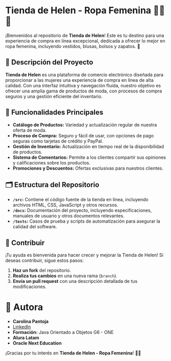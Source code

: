 # Tienda de Helen - Ropa Femenina 👗👚👜

¡Bienvenidos al repositorio de **Tienda de Helen**! Este es tu destino para una experiencia de compra en línea excepcional, dedicada a ofrecer lo mejor en ropa femenina, incluyendo vestidos, blusas, bolsos y zapatos. 🌟

## 🌟 Descripción del Proyecto

**Tienda de Helen** es una plataforma de comercio electrónico diseñada para proporcionar a las mujeres una experiencia de compra en línea de alta calidad. Con una interfaz intuitiva y navegación fluida, nuestro objetivo es ofrecer una amplia gama de productos de moda, con procesos de compra seguros y una gestión eficiente del inventario.

## 🔧 Funcionalidades Principales

- **Catálogo de Productos:** Variedad y actualización regular de nuestra oferta de moda.
- **Proceso de Compra:** Seguro y fácil de usar, con opciones de pago seguras como tarjetas de crédito y PayPal.
- **Gestión de Inventario:** Actualización en tiempo real de la disponibilidad de productos.
- **Sistema de Comentarios:** Permite a los clientes compartir sus opiniones y calificaciones sobre los productos.
- **Promociones y Descuentos:** Ofertas exclusivas para nuestros clientes.

## 🗂️ Estructura del Repositorio

- **`/src`:** Contiene el código fuente de la tienda en línea, incluyendo archivos HTML, CSS, JavaScript y otros recursos.
- **`/docs`:** Documentación del proyecto, incluyendo especificaciones, manuales de usuario y otros documentos relevantes.
- **`/tests`:** Casos de prueba y scripts de automatización para asegurar la calidad del software.

## 🚀 Contribuir

¡Tu ayuda es bienvenida para hacer crecer y mejorar la Tienda de Helen! Si deseas contribuir, sigue estos pasos:

1. **Haz un fork** del repositorio.
2. **Realiza tus cambios** en una nueva rama (`branch`).
3. **Envía un pull request** con una descripción detallada de tus modificaciones.

# 📧 Autora

- **Carolina Pantoja**
- [LinkedIn](https://www.linkedin.com/in/carolina-pantoja-716184144)
- **Formación:** Java Orientado a Objetos G6 - ONE
- **Alura Latam**
- **Oracle Next Education**


¡Gracias por tu interés en **Tienda de Helen - Ropa Femenina**! 🌸👠
